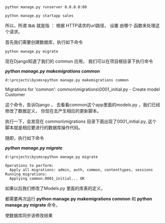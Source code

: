 ```
python manage.py runserver 0.0.0.0:80
```

```
python manage.py startapp sales
```

所以，所谓 `路由` 就是指 ： 根据 HTTP请求的url路径， 设置 由哪个 函数来处理这个请求。


首先我们需要创建数据库，执行如下命令

```
python manage.py migrate
```


现在Django知道了我们的 common 应用， 我们可以在项目根目录下执行命令

***python manage.py makemigrations common***

```
d:\projects\bysms>python manage.py makemigrations common
```

Migrations for 'common':
  common\migrations\0001_initial.py
    - Create model Customer

这个命令，告诉Django ， 去看看common这个app里面的models.py ，我们已经修改了数据定义， 你现在去产生相应的更新脚本。

执行一下，会发现在 common\migrations 目录下面出现了0001_initial.py, 这个脚本就是相应要进行的数据库操作代码。

随即，执行如下命令

***python manage.py migrate***

```
d:\projects\bysms>python manage.py migrate

Operations to perform:
  Apply all migrations: admin, auth, common, contenttypes, sessions
Running migrations:
  Applying common.0001_initial... OK
```

如果以后我们修改了Models.py 里面的库表的定义，

都需要再次运行 **python manage.py makemigrations common** 和 **python manage.py migrate** 命令，

使数据库同步该修改结果
